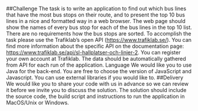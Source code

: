  

##Challenge
The task is to write an application to find out which bus lines that have the most bus stops on their route, and to present the top 10 bus lines in a nice and formatted way in a web browser.
The web page should show the names of every bus stop for each of the bus lines in the top 10 list.
There are no requirements how the bus stops are sorted.
To accomplish the task please use the Trafiklab’s open API (https://www.trafiklab.se/). You can find more information about the specific API on the documentation page: https://www.trafiklab.se/api/sl-hallplatser-och-linjer-2.
You can register your own account at Trafiklab.
The data should be automatically gathered from API for each run of the application.
Language 
We would like you to use Java for the back-end.
You are free to choose the version of JavaScript and Javascript. 
You can use external libraries if you would like to.
##Delivery 
We would like you to share your code with us in advance so we can review it before we invite you to discuss the solution. 
The solution should include the source code, the build script and instructions to run the application in MacOS/Unix or Windows.
